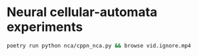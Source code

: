 # Neural cellular-automata experiments

```bash
poetry run python nca/cppn_nca.py && browse vid.ignore.mp4
```
